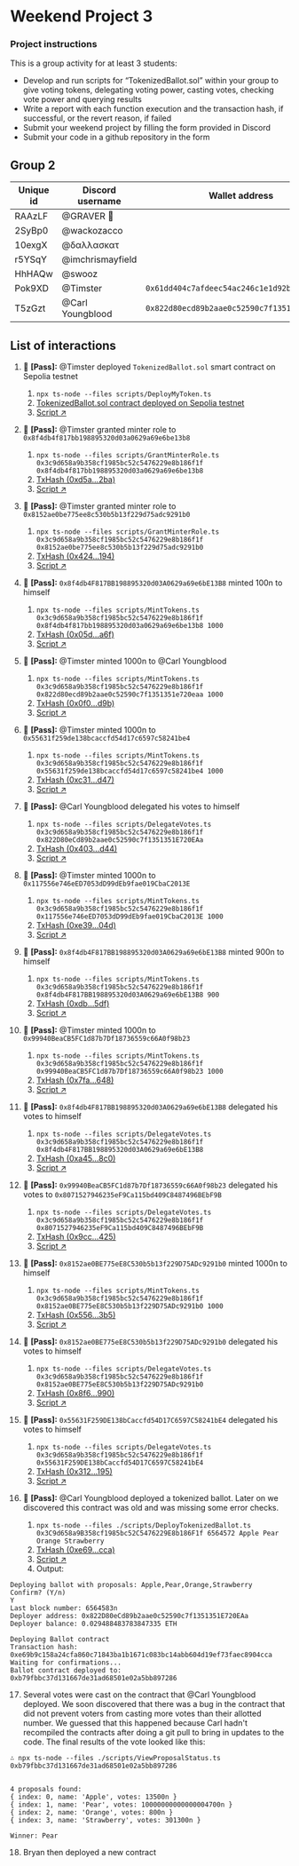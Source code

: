 # Weekend Project 3

### Project instructions

This is a group activity for at least 3 students:

- Develop and run scripts for “TokenizedBallot.sol” within your group to give voting tokens, delegating voting power, casting votes, checking vote power and querying results
- Write a report with each function execution and the transaction hash, if successful, or the revert reason, if failed
- Submit your weekend project by filling the form provided in Discord
- Submit your code in a github repository in the form

## Group 2

| Unique id | Discord username    | Wallet address                    |
| --------- | ------------------- | --------------------------------- |
| RAAzLF    | @GRAVER 👾                | |
| 2SyBp0    | @wackozacco        | |
| 10exgX    | @δαλλασκατ    | |
| r5YSqY    | @imchrismayfield          | |
| HhHAQw    | @swooz                | |
| Pok9XD    | @Timster            | `0x61dd404c7afdeec54ac246c1e1d92b23d1b9f594` |
| T5zGzt    | @Carl Youngblood    | `0x822d80ecd89b2aae0c52590c7f1351351e720eaa` |

## List of interactions

1. 💫 **[Pass]:** @Timster deployed `TokenizedBallot.sol` smart contract on Sepolia testnet
    1. `npx ts-node --files scripts/DeployMyToken.ts`
    2. [TokenizedBallot.sol contract deployed on Sepolia testnet](https://sepolia.etherscan.io/address/0x3c9d658a9b358cf1985bc52c5476229e8b186f1f)
    3. [Script ↗](./scripts/DeployMyToken.ts)

2. 💫 **[Pass]:** @Timster granted minter role to `0x8f4db4f817bb198895320d03a0629a69e6be13b8`
    1. `npx ts-node --files scripts/GrantMinterRole.ts 0x3c9d658a9b358cf1985bc52c5476229e8b186f1f 0x8f4db4f817bb198895320d03a0629a69e6be13b8`
    2. [TxHash (0xd5a...2ba)](https://sepolia.etherscan.io/tx/0xd5a409305ec8eaad0be74cc1ab19e2ce81a94c61af622f8e6d91195d385b62ba)
    3. [Script ↗](./scripts/GrantMinterRole.ts)

3. 💫 **[Pass]:** @Timster granted minter role to `0x8152ae0be775ee8c530b5b13f229d75adc9291b0`
    1. `npx ts-node --files scripts/GrantMinterRole.ts 0x3c9d658a9b358cf1985bc52c5476229e8b186f1f 0x8152ae0be775ee8c530b5b13f229d75adc9291b0`
    2. [TxHash (0x424...194)](https://sepolia.etherscan.io/tx/0x42402acbf50e6c7a93b64b886aaac3a2ed44f4e04fdb2969c42ede8abf0ba194)
    3. [Script ↗](./scripts/GrantMinterRole.ts)

4. 💫 **[Pass]:** `0x8f4db4F817BB198895320d03A0629a69e6bE13B8` minted 100n to himself
    1. `npx ts-node --files scripts/MintTokens.ts 0x3c9d658a9b358cf1985bc52c5476229e8b186f1f 0x8f4db4f817bb198895320d03a0629a69e6be13b8 1000`
    2. [TxHash (0x05d...a6f)](https://sepolia.etherscan.io/tx/0x05d5b2b7a1ad59ba3cdaa7dd578a15f049c1772769af285fe7f8843ec301aa6f)
    3. [Script ↗](./scripts/MintTokens.ts)

5. 💫 **[Pass]:** @Timster minted 1000n to @Carl Youngblood
    1. `npx ts-node --files scripts/MintTokens.ts 0x3c9d658a9b358cf1985bc52c5476229e8b186f1f 0x822d80ecd89b2aae0c52590c7f1351351e720eaa 1000`
    2. [TxHash (0x0f0...d9b)](https://sepolia.etherscan.io/tx/0x0f0ba33145c3c3f660bd573b88a0012a7530c0aad6cd9fded3a9bea9a1784d9b)
    3. [Script ↗](./scripts/MintTokens.ts)

6. 💫 **[Pass]:** @Timster minted 1000n to `0x55631f259de138bcaccfd54d17c6597c58241be4`
    1. `npx ts-node --files scripts/MintTokens.ts 0x3c9d658a9b358cf1985bc52c5476229e8b186f1f 0x55631f259de138bcaccfd54d17c6597c58241be4 1000`
    2. [TxHash (0xc31...d47)](https://sepolia.etherscan.io/tx/0xc31eb244dd7bcc98d3a8e5aa5c588c5b454348b2ab2760aeaebd8703e0801d47)
    3. [Script ↗](./scripts/MintTokens.ts)

7.  💫 **[Pass]:** @Carl Youngblood delegated his votes to himself
    1. `npx ts-node --files scripts/DelegateVotes.ts 0x3c9d658a9b358cf1985bc52c5476229e8b186f1f 0x822D80eCd89b2aae0c52590c7f1351351E720EAa`
    2. [TxHash (0x403...d44)](https://sepolia.etherscan.io/tx/0x40371ef6ed060c6a888f9affd18921343627956f4e2d0dfb297a0f30ff7f4d44)
    3. [Script ↗](./scripts/DelegateVotes.ts)

8. 💫 **[Pass]:** @Timster minted 1000n to `0x117556e746eED7053dD99dEb9fae019CbaC2013E`
    1. `npx ts-node --files scripts/MintTokens.ts 0x3c9d658a9b358cf1985bc52c5476229e8b186f1f 0x117556e746eED7053dD99dEb9fae019CbaC2013E 1000`
    2. [TxHash (0xe39...04d)](https://sepolia.etherscan.io/tx/0xe39ff1c2a4c9eeb9af323d336870e34ddf472ad49517c0793d7343443f2c904d)
    3. [Script ↗](./scripts/MintTokens.ts)

9. 💫 **[Pass]:** `0x8f4db4F817BB198895320d03A0629a69e6bE13B8` minted 900n to himself
    1. `npx ts-node --files scripts/MintTokens.ts 0x3c9d658a9b358cf1985bc52c5476229e8b186f1f 0x8f4db4F817BB198895320d03A0629a69e6bE13B8 900`
    2. [TxHash (0xdb...5df)](https://sepolia.etherscan.io/tx/0xdbb16c418b8666c6934fbf3d5a06be757bb97c52dfef1fec38fd9310a34855df)
    3. [Script ↗](./scripts/MintTokens.ts)

10. 💫 **[Pass]:** @Timster minted 1000n to `0x99940BeaCB5FC1d87b7Df18736559c66A0f98b23`
    1. `npx ts-node --files scripts/MintTokens.ts 0x3c9d658a9b358cf1985bc52c5476229e8b186f1f 0x99940BeaCB5FC1d87b7Df18736559c66A0f98b23 1000`
    2. [TxHash (0x7fa...648)](https://sepolia.etherscan.io/tx/0x7faf2698720ddf8d53aff68b6ac9d35b62ec0dd687a16eeb3d707a55f77df648)
    3. [Script ↗](./scripts/MintTokens.ts)

11. 💫 **[Pass]:** `0x8f4db4F817BB198895320d03A0629a69e6bE13B8` delegated his votes to himself
    1. `npx ts-node --files scripts/DelegateVotes.ts 0x3c9d658a9b358cf1985bc52c5476229e8b186f1f 0x8f4db4F817BB198895320d03A0629a69e6bE13B8`
    2. [TxHash (0xa45...8c0)](https://sepolia.etherscan.io/tx/0xa452cb63bcad895b0dd44b73ac3c5f60cf28b00c72598f3635142278e62818c0)
    3. [Script ↗](./scripts/DelegateVotes.ts)

12. 💫 **[Pass]:** `0x99940BeaCB5FC1d87b7Df18736559c66A0f98b23` delegated his votes to `0x8071527946235eF9Ca115bd409C8487496BEbF9B`
    1. `npx ts-node --files scripts/DelegateVotes.ts 0x3c9d658a9b358cf1985bc52c5476229e8b186f1f 0x8071527946235eF9Ca115bd409C8487496BEbF9B`
    2. [TxHash (0x9cc...425)](https://sepolia.etherscan.io/tx/0x9ccc81d9de8f036f7559ca724b88255880a4b8dc21a9baedc078835dbacde425)
    3. [Script ↗](./scripts/DelegateVotes.ts)

13. 💫 **[Pass]:** `0x8152ae0BE775eE8C530b5b13f229D75ADc9291b0` minted 1000n to himself
    1. `npx ts-node --files scripts/MintTokens.ts 0x3c9d658a9b358cf1985bc52c5476229e8b186f1f 0x8152ae0BE775eE8C530b5b13f229D75ADc9291b0 1000`
    2. [TxHash (0x556...3b5)](https://sepolia.etherscan.io/tx/0x556d96ec87b06b93e69d83c4bb9aa8fd6588f7aab7042f6509eded5eda0cd3b5)
    3. [Script ↗](./scripts/MintTokens.ts)

14. 💫 **[Pass]:** `0x8152ae0BE775eE8C530b5b13f229D75ADc9291b0` delegated his votes to himself
    1. `npx ts-node --files scripts/DelegateVotes.ts 0x3c9d658a9b358cf1985bc52c5476229e8b186f1f 0x8152ae0BE775eE8C530b5b13f229D75ADc9291b0`
    2. [TxHash (0x8f6...990)](https://sepolia.etherscan.io/tx/0x8f6c27c342bfa9b94745c14eb5da647288092035f47dac1a02c877795c735990)
    3. [Script ↗](./scripts/DelegateVotes.ts)

15. 💫 **[Pass]:** `0x55631F259DE138bCaccfd54D17C6597C58241bE4` delegated his votes to himself
    1. `npx ts-node --files scripts/DelegateVotes.ts 0x3c9d658a9b358cf1985bc52c5476229e8b186f1f 0x55631F259DE138bCaccfd54D17C6597C58241bE4`
    2. [TxHash (0x312...195)](https://sepolia.etherscan.io/tx/0x3123b35a7df87a33f0fb37272be05e88d9c46a8f2492a075c8bace7a00472195)
    3. [Script ↗](./scripts/DelegateVotes.ts)
   
16. 💫 **[Pass]:** @Carl Youngblood deployed a tokenized ballot. Later on we discovered this contract was old and was missing some error checks.
    1. `npx ts-node --files ./scripts/DeployTokenizedBallot.ts 0x3C9d658a9B358cf1985bc52C5476229E8b186F1f 6564572 Apple Pear Orange Strawberry`
    2. [TxHash (0xe69...cca)](https://sepolia.etherscan.io/tx/0xe69b9c158a24cfa860c71843ba1b1671c083bc14abb604d19ef73faec8904cca)
    3. [Script ↗](./scripts/DeployTokenizedBallot.ts)
    4. Output:
```
Deploying ballot with proposals: Apple,Pear,Orange,Strawberry
Confirm? (Y/n)
Y
Last block number: 6564583n
Deployer address: 0x822D80eCd89b2aae0c52590c7f1351351E720EAa
Deployer balance: 0.029488483783847335 ETH

Deploying Ballot contract
Transaction hash: 0xe69b9c158a24cfa860c71843ba1b1671c083bc14abb604d19ef73faec8904cca
Waiting for confirmations...
Ballot contract deployed to: 0xb79fbbc37d131667de31ad68501e02a5bb897286
```

17. Several votes were cast on the contract that @Carl Youngblood deployed. We soon discovered that there was a bug in the contract that did not prevent voters from casting more votes than their allotted number. We guessed that this happened because Carl hadn't recompiled the contracts after doing a git pull to bring in updates to the code. The final results of the vote looked like this:

```
∴ npx ts-node --files ./scripts/ViewProposalStatus.ts 0xb79fbbc37d131667de31ad68501e02a5bb897286


4 proposals found:
{ index: 0, name: 'Apple', votes: 13500n }
{ index: 1, name: 'Pear', votes: 10000000000000004700n }
{ index: 2, name: 'Orange', votes: 800n }
{ index: 3, name: 'Strawberry', votes: 301300n }

Winner: Pear
```

18. Bryan then deployed a new contract

